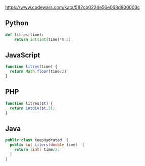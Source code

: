 https://www.codewars.com/kata/582cb0224e56e068d800003c

## Python
```python
def litres(time):
    return int(int(time)*0.5)
```

## JavaScript
```js
function litres(time) {
  return Math.floor(time/2)
}
```

## PHP
```php
function litres($t) {
  return intdiv($t,2);
}
```

## Java
```java
public class KeepHydrated  {
  public int Liters(double time)  {
    return (int) time/2;
  }
}
```